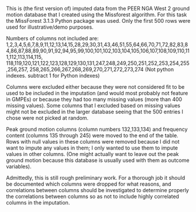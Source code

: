 This is (the first version of) imputed data from the PEER NGA West 2 ground motion database that I created using the Missforest algorithm. For this task the MissForest 3.1.3 Python package was used. Only the first 500 rows were used for illustrative/demo purposes.

Numbers of columns not included are: 1,2,3,4,5,6,7,8,9,11,12,13,14,15,28,29,30,31,43,46,51,55,64,66,70,71,72,82,83,84,86,87,88,89,90,91,92,94,95,99,100,101,102,103,104,105,106,107,108,109,110,111,112,113,114,115, 118,119,120,121,122,123,128,129,130,131,247,248,249,250,251,252,253,254,255,256,257, 258,265,266,267,268,269,270,271,272,273,274
(Not python indexes. subtract 1 for Python indexes)

Columns were excluded either because they were not considered fit to be used to be included in the imputation (and would most probably not feature in GMPEs) or because they had too many missing values (more than 400 missing values). Some columns that I excluded based on missing values might not be excluded in the larger database seeing that the 500 entries I chose were not picked at random.

Peak ground motion columns (column numbers 132,133,134) and frequency content (columns 135 through 245) were moved to the end of the table. Rows with null values in these columns were removed because I did not want to impute any values in them; I only wanted to use them to impute values in other columns. (One might actually want to leave out the peak ground motion because this database is usually used with them as outcome variables).

Admittedly, this is still rough preliminary work. For a thorough job it should be documented which columns were dropped for what reasons, and correlations between columns should be investigated to determine properly the correlations between columns so as not to include highly correlated columns in the imputation.
